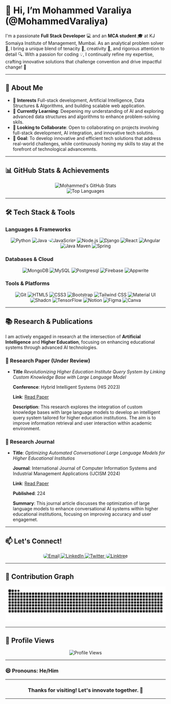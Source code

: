# 👋 Hi, I’m **Mohammed Varaliya** (@MohammedVaraliya)

I'm a passionate **Full Stack Developer** 💻 and an **MCA student** 🎓 at KJ Somaiya Institute of Management, Mumbai. As an analytical problem solver 🧠, I bring a unique blend of tenacity 💪, creativity 🎨, and rigorous attention to detail 🔍. With a passion for coding 💡, I continually refine my expertise, crafting innovative solutions that challenge convention and drive impactful change! 🚀

---

## 🌟 About Me

- 🔭 **Interests** Full-stack development, Artificial Intelligence, Data Structures & Algorithms, and building scalable web application.
- 🌱 **Currently Learning**: Deepening my understanding of AI and exploring advanced data structures and algorithms to enhance problem-solving skils.
- 🤝 **Looking to Collaborate**: Open to collaborating on projects involving full-stack development, AI integration, and innovative tech solutins.
- 🎯 **Goal**: To develop innovative and efficient tech solutions that address real-world challenges, while continuously honing my skills to stay at the forefront of technological advancemnts.

---

## 📊 GitHub Stats & Achievements

<div align="center">
  <img src="https://github-readme-stats.vercel.app/api?username=MohammedVaraliya&show_icons=true&theme=radical&hide_border=true" alt="Mohammed's GitHub Stats" width=50%/>
  <br>
  <img src="https://github-readme-stats.vercel.app/api/top-langs/?username=MohammedVaraliya&layout=compact&theme=radical&hide_border=true" alt="Top Languages" width=50%/>
</div>

---

## 🛠 Tech Stack & Tools

### **Languages & Frameworks**
<p align="center">
  <img src="https://img.icons8.com/color/48/000000/python.png" alt="Python"/>
  <img src="https://img.icons8.com/color/48/000000/java-coffee-cup-logo.png" alt="Java"/>
  <img src="https://img.icons8.com/color/48/000000/javascript.png" style="border-radius:80%" alt="JavaScript"/>
  <img src="https://img.icons8.com/color/48/000000/nodejs.png" alt="Node.js"/>
  <img src="https://img.icons8.com/color/48/000000/django.png" alt="Django"/>
  <img src="https://img.icons8.com/color/48/000000/react-native.png" alt="React"/>
  <img src="https://img.icons8.com/color/48/000000/angularjs.png" alt="Angular"/>
  <img src="https://miro.medium.com/v2/resize:fit:640/format:webp/1*kbSGIVukG6lL7JtAa9wiDA.png" width=48 alt="Java Maven"/>
  <img src="https://img.icons8.com/color/48/000000/spring-logo.png" alt="Spring"/>
</p>

### **Databases & Cloud**
<p align="center">
  <img src="https://img.icons8.com/color/48/000000/mongodb.png" alt="MongoDB"/>
  <img src="https://img.icons8.com/color/48/000000/mysql.png" alt="MySQL"/>
  <img src="https://img.icons8.com/?size=48&id=38561&format=png&color=000000" alt="Postgresql"/>
  <img src="https://img.icons8.com/color/48/000000/firebase.png" alt="Firebase"/>
  <img src="https://appwrite.io/assets/logomark/logo.png" width=48 alt="Appwrite"/>
</p>

### **Tools & Platforms**
<p align="center">
  <img src="https://img.icons8.com/color/48/000000/git.png" alt="Git"/>
  <img src="https://img.icons8.com/color/48/000000/html-5.png" alt="HTML5"/>
  <img src="https://img.icons8.com/color/48/000000/css3.png" alt="CSS3"/>
  <img src="https://img.icons8.com/?size=48&id=EzPCiQUqWWEa&format=png&color=000000" alt="Bootstrap"/>
  <img src="https://img.icons8.com/color/48/000000/tailwindcss.png" alt="Tailwind CSS"/>
  <img src="https://img.icons8.com/color/48/000000/material-ui.png" alt="Material UI"/>
  <img src="https://avatars.githubusercontent.com/u/139895814?s=280&v=4" style="border-radius:20%" width=48 alt="Shadcn"/>
  <img src="https://img.icons8.com/color/48/000000/tensorflow.png" alt="TensorFlow"/>
  <img src="https://img.icons8.com/?size=48&id=OPUdQmdeIEMR&format=png&color=000000" alt="Notion"/>
  <img src="https://img.icons8.com/?size=48&id=zfHRZ6i1Wg0U&format=png&color=000000" alt="Figma"/>
  <img src="https://img.icons8.com/?size=48&id=iWw83PVcBpLw&format=png&color=000000" alt="Canva"/>
</p>

---

## 📚 Research & Publications

I am actively engaged in research at the intersection of **Artificial Intelligence** and **Higher Education**, focusing on enhancing educational systems through advanced AI technologies.

### 🔬 Research Paper (Under Review)

- **Title** *Revolutionizing Higher Education Institute Query System by Linking Custom Knowledge Base with Large Language Model*
  
  **Conference**: Hybrid Intelligent Systems (HIS 2023)

  **Link**: [Read Paper](https://link.springer.com/chapter/10.1007/978-3-031-78925-0_9)
  
  **Description**: This research explores the integration of custom knowledge bases with large language models to develop an intelligent query system tailored for higher education institutions. The aim is to improve information retrieval and user interaction within academic environment.

### 📖 Research Journal

- **Title**: *Optimizing Automated Conversational Large Language Models for Higher Educational Institutios* 
  
  **Journal**: International Journal of Computer Information Systems and Industrial Management Applications (IJCISM 2024)
  
  **Link**: [Read Paper](https://cspub-ijcisim.org/index.php/ijcisim/article/view/729)
  
  **Published**: 224

  **Summary**: This journal article discusses the optimization of large language models to enhance conversational AI systems within higher educational institutions, focusing on improving accuracy and user engagemet.

---

## 📫 Let's Connect!

<p align="center">
  <a href="mailto:mohammedvaraliya2661392@gmail.com" style="outline: none; border: none;">
    <img src="https://img.icons8.com/?size=48&id=LPcVDft9Isqt&format=png" style="border-radius: 30%; border: none;" alt="Email"/>
  </a>
  <a href="https://www.linkedin.com/in/mohammed-varaliya-800632231/" style="outline: none; border: none;">
    <img src="https://img.icons8.com/?size=48&id=xuvGCOXi8Wyg&format=png" style="border: none;" alt="LinkedIn"/>
  </a>
  <a href="https://twitter.com/Mohammed_8097" style="outline: none; border: none;">
    <img src="https://img.icons8.com/?size=48&id=bG29Ckcdp6YP&format=png" style="border: none;" alt="Twitter"/>
  </a>
  <a href="https://linktr.ee/mohammedvaraliya" style="outline: none; border: none;">
    <img src="https://img.icons8.com/?size=48&id=44834&format=png" style="border-radius: 30%; border: none;" alt="Linktree"/>
  </a>
</p>

---

## 🐍 Contribution Graph

<div align="center">
  <img src="https://github.com/MohammedVaraliya/MohammedVaraliya/blob/output/github-contribution-grid-snake.svg" alt="Contribution Graph"/>
</div>

---

## 👀 Profile Views

<div align="center">
  <img src="https://profile-counter.deno.dev/MohammedVaraliya/count.svg" alt="Profile Views"/>
</div>

---

### 😄 Pronouns: He/Him  


---

<div align="center">
  <h3>Thanks for visiting! Let's innovate together. 🚀</h3>
</div>

---
